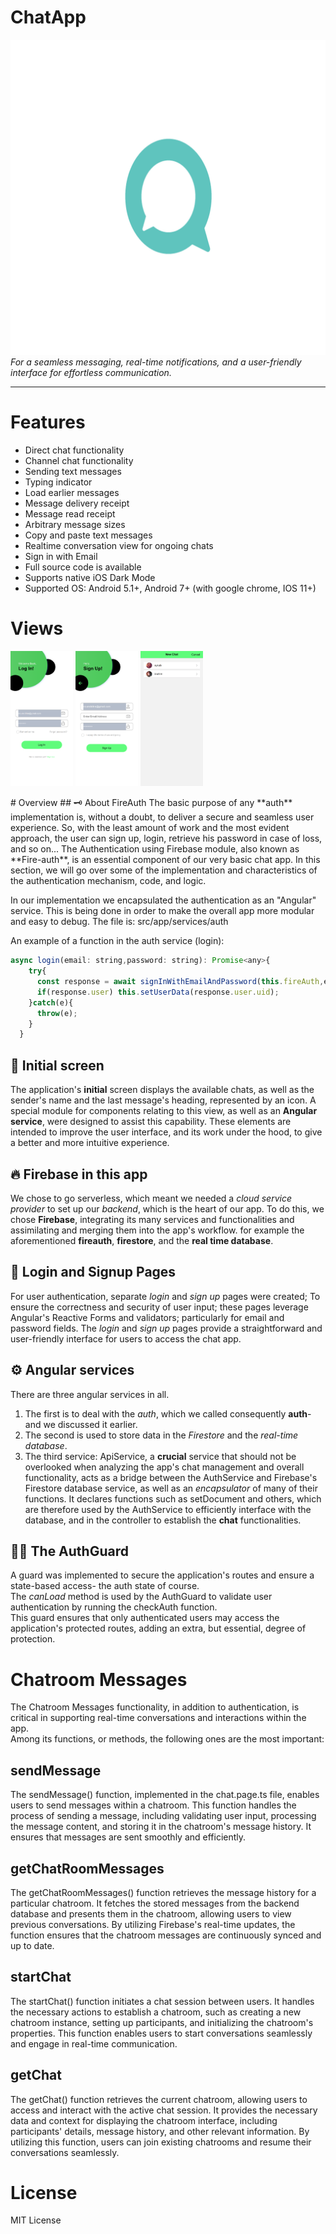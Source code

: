 # ChatApp

![Chat App Icon](AppIcons/appstore.png)
  *For a seamless messaging, real-time notifications, and a user-friendly interface for effortless communication.*

---
# Features
* Direct chat functionality
* Channel chat functionality
* Sending text messages
* Typing indicator
* Load earlier messages
* Message delivery receipt
* Message read receipt
* Arbitrary message sizes
* Copy and paste text messages
* Realtime conversation view for ongoing chats
* Sign in with Email
* Full source code is available
* Supports native iOS Dark Mode
* Supported OS: Android 5.1+, Android 7+ (with google chrome, IOS 11+)

# Views
<p float="left">
  <img src="screenshots/login.png" width="100"/>
  <img src="screenshots/sign_up.png" width="100"/>
  <img src="screenshots/list_of_conversations.png" width="100"/>
</p>
# Overview
## 🗝️ About FireAuth
The basic purpose of any **auth** implementation is, without a doubt, to deliver a secure and seamless user experience.  
So, with the least amount of work and the most evident approach, the user can sign up, login, retrieve his password in case of loss, and so on...  
The Authentication using Firebase module, also known as **Fire-auth**, is an essential component of our very basic chat app. In this section, we will go over some of the implementation and characteristics of the authentication mechanism, code, and logic.

In our implementation we encapsulated the authentication as an "Angular" service. This is being done in order to make the overall app more modular and easy to debug. The file is: src/app/services/auth

An example of a function in the auth service (login):
```js
async login(email: string,password: string): Promise<any>{
    try{
      const response = await signInWithEmailAndPassword(this.fireAuth,email, password);
      if(response.user) this.setUserData(response.user.uid);
    }catch(e){
      throw(e);
    }
  }
```

## 📱 Initial screen

The application's **initial** screen displays the available chats, as well as the sender's name and the last message's heading, represented by an icon. A special module for components relating to this view, as well as an **Angular service**, were designed to assist this capability. These elements are intended to improve the user interface, and its work under the hood, to give a better and more intuitive experience.

## 🔥 Firebase in this app

We chose to go serverless, which meant we needed a *cloud service provider* to set up our *backend*, which is the heart of our app. To do this, we chose **Firebase**, integrating its many services and functionalities and assimilating and merging them into the app's workflow. for example the aforementioned **fireauth**, **firestore**, and the **real time database**.

## 🚥 Login and Signup Pages

For user authentication, separate *login* and *sign up* pages were created; To ensure the correctness and security of user input; these pages leverage Angular's Reactive Forms and validators; particularly for email and password fields. The *login* and *sign up* pages provide a straightforward and user-friendly interface for users to access the chat app.

## ⚙️ Angular services

There are three angular services in all.
  1. The first is to deal with the *auth*, which we called consequently **auth**- and we discussed it earlier.
  2. The second is used to store data in the *Firestore* and the *real-time database*.
  3. The third service: ApiService, a **crucial** service that should not be overlooked when analyzing the app's chat management and overall functionality, acts as a bridge between the AuthService and Firebase's Firestore database service, as well as an *encapsulator* of many of their functions. It declares functions such as setDocument and others, which are therefore used by the AuthService to efficiently interface with the database, and in the controller to establish the **chat** functionalities.

## 💂‍♂️ The AuthGuard

A guard was implemented to secure the application's routes and ensure a state-based access- the auth state of course.  
The *canLoad* method is used by the AuthGuard to validate user authentication by running the checkAuth function.  
This guard ensures that only authenticated users may access the application's protected routes, adding an extra, but essential, degree of protection.

# Chatroom Messages

The Chatroom Messages functionality, in addition to authentication, is critical in supporting real-time conversations and interactions within the app.  
Among its functions, or methods, the following ones are the most important:

## sendMessage
The sendMessage() function, implemented in the chat.page.ts file, enables users to send messages within a chatroom. This function handles the process of sending a message, including validating user input, processing the message content, and storing it in the chatroom's message history. It ensures that messages are sent smoothly and efficiently.

## getChatRoomMessages
The getChatRoomMessages() function retrieves the message history for a particular chatroom. It fetches the stored messages from the backend database and presents them in the chatroom, allowing users to view previous conversations. By utilizing Firebase's real-time updates, the function ensures that the chatroom messages are continuously synced and up to date.

## startChat
The startChat() function initiates a chat session between users. It handles the necessary actions to establish a chatroom, such as creating a new chatroom instance, setting up participants, and initializing the chatroom's properties. This function enables users to start conversations seamlessly and engage in real-time communication.

## getChat
The getChat() function retrieves the current chatroom, allowing users to access and interact with the active chat session. It provides the necessary data and context for displaying the chatroom interface, including participants' details, message history, and other relevant information. By utilizing this function, users can join existing chatrooms and resume their conversations seamlessly.



# License

MIT License
